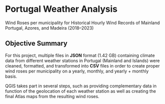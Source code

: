# Portugal Weather Analysis
Wind Roses per municipality for Historical Hourly Wind Records of Mainland Portugal, Azores, and Madeira (2018–2023)


## Objective Summary
For this project, multiple files in **JSON** format (1.42 GB) containing climate data from different weather stations in Portugal (Mainland and Islands) were cleaned, formatted, and transformed into **CSV** files in order to create proper wind roses per municipality on a yearly, monthly, and yearly + monthly basis.

QGIS takes part in several steps, such as providing complementary data in function of the geolocation of each weather station as well as creating the final Atlas maps from the resulting wind roses.
